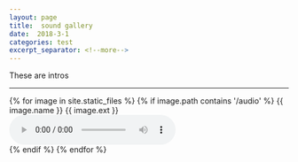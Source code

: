 ```yaml
---
layout: page
title:  sound gallery
date:  2018-3-1                  
categories: test                  
excerpt_separator: <!--more-->
---
```

These are intros
<!--more-->

---


 <html>
 <body>




  {% for image in site.static_files %}
    {% if image.path contains '/audio' %}
    {{ image.name }}   {{ image.ext }}
    <br>
     <audio controls preload="metadata" style=" width:300px;">
    	<source src="{{ site.url}}{{image.path }}" type="audio/mpeg" >
    	Your browser does not support the audio element.
     </audio><br />
    {% endif %}
  {% endfor %}




</body>
 </html>
